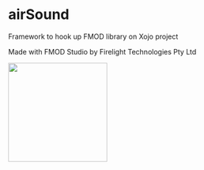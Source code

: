 # airSound
Framework to hook up FMOD library on Xojo project

Made with FMOD Studio by Firelight Technologies Pty Ltd

<img src="https://www.fmod.com/assets/fmod-logo.svg" width="200">
